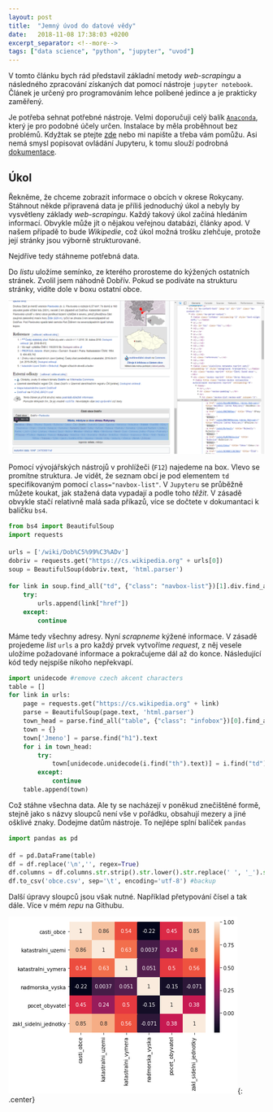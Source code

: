 ```yaml
---
layout: post
title:  "Jemný úvod do datové vědy"
date:   2018-11-08 17:38:03 +0200
excerpt_separator: <!--more-->
tags: ["data science", "python", "jupyter", "uvod"]
---
```

V tomto článku bych rád představil základní metody *web-scrapingu* a následného zpracování získaných dat pomocí nástroje `jupyter notebook`. Článek je určený pro programováním lehce políbené jedince a je prakticky zaměřený.

<!--more-->

Je potřeba sehnat potřebné nástroje. Velmi doporučuji celý balík [`Anaconda`](https://www.anaconda.com/), který je pro podobné účely určen. Instalace by měla proběhnout bez problémů. Kdyžtak se ptejte [zde](google.com) nebo mi napište a třeba vám pomůžu. Asi nemá smysl popisovat ovládání Jupyteru, k tomu slouží podrobná [dokumentace](https://jupyter-notebook.readthedocs.io/en/stable/notebook.html).

## Úkol
Řekněme, že chceme zobrazit informace o obcích v okrese Rokycany. Stáhnout někde připravená data je příliš jednoduchý úkol a nebyly by vysvětleny základy *web-scrapingu*. Každý takový úkol začíná hledáním informací. Obvykle může jít o nějakou veřejnou databázi, články apod. V našem případě to bude *Wikipedie*, což úkol možná trošku zlehčuje, protože její stránky jsou výborně strukturované. 

Nejdříve tedy stáhneme potřebná data.


Do *listu* uložíme semínko, ze kterého prorosteme do kýžených ostatních stránek. Zvolil jsem náhodně Dobřív. Pokud se podíváte na strukturu stránky, vidíte dole v boxu ostatní obce. 

![Screenshot](/assets/dobrivwiki.png)

Pomocí vývojářských nástrojů v prohlížeči (`F12`) najedeme na box. Vlevo se promítne struktura. Je vidět, že seznam obcí je pod elementem `td` specifikovaným pomocí `class="navbox-list"`. V `Jupyteru` se průběžně můžete koukat, jak stažená data vypadají a podle toho *těžit*. V zásadě obvykle stačí relativně malá sada příkazů, více se dočtete v dokumantaci k balíčku `bs4`.

``` python
from bs4 import BeautifulSoup
import requests

urls = ['/wiki/Dob%C5%99%C3%ADv']
dobriv = requests.get("https://cs.wikipedia.org" + urls[0])
soup = BeautifulSoup(dobriv.text, 'html.parser')

for link in soup.find_all("td", {"class": "navbox-list"})[1].div.find_all("a"):
    try:
        urls.append(link["href"])
    except:
        continue
```

Máme tedy všechny adresy. Nyní *scrapneme* kýžené informace. V zásadě projedeme *list* `urls` a pro každý prvek vytvoříme *request*, z něj vesele uložíme požadované informace a pokračujeme dál až do konce. Následující kód tedy nejspíše nikoho nepřekvapí. 

``` python
import unidecode #remove czech akcent characters
table = []
for link in urls:
    page = requests.get("https://cs.wikipedia.org" + link)
    parse = BeautifulSoup(page.text, 'html.parser')
    town_head = parse.find_all("table", {"class": "infobox"})[0].find_all("tr")
    town = {}
    town['Jmeno'] = parse.find("h1").text
    for i in town_head:
        try:
            town[unidecode.unidecode(i.find("th").text)] = i.find("td").text
        except:
            continue
    table.append(town)
```
Což stáhne všechna data. Ale ty se nacházejí v poněkud znečištěné formě, stejně jako s názvy sloupců není vše v pořádku, obsahují mezery a jiné ošklivé znaky. Dodejme datům nástroje. To nejlépe splní balíček `pandas`

``` python
import pandas as pd

df = pd.DataFrame(table)
df = df.replace('\n','', regex=True)
df.columns = df.columns.str.strip().str.lower().str.replace(' ', '_').str.replace('.', '')
df.to_csv('obce.csv', sep='\t', encoding='utf-8') #backup
```

Další úpravy sloupců jsou však nutné. Například přetypování čísel a tak dále. Více v mém *repu* na Githubu.

![Korelace](/assets/corr.png 'Korelace'){: .center}
